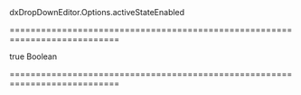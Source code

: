 <!--id-->dxDropDownEditor.Options.activeStateEnabled<!--/id-->
===========================================================================
<!--default-->true<!--/default-->
<!--type-->Boolean<!--/type-->
===========================================================================

